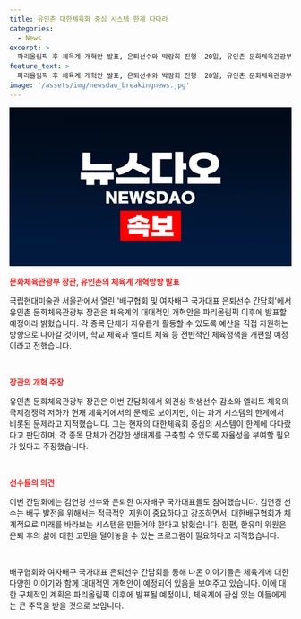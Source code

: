 ```yaml
---
title: 유인촌 대한체육회 중심 시스템 한계 다다라
categories:
  - News
excerpt: >
  파리올림픽 후 체육계 개혁안 발표, 은퇴선수와 박람회 진행  20일, 유인촌 문화체육관광부 장관은 배구협회 및 여자배구 국가대표 은퇴선수 간담회에서 대규모 체육정책 개혁 계획 발표했다. 외견상 학생선수 감소, 엘리트 체육의 국제경쟁력 저하 문제를 짚고, 체육계 중심의 시스템 한계를 지적하며, 파리올림픽 이후 구체적인 개혁안을 발표할 것이라 밝혔다. 김연경 선수와 한유미 위원은 체계적인 육성 프로그램 필요성을 강조했다.
feature_text: >
  파리올림픽 후 체육계 개혁안 발표, 은퇴선수와 박람회 진행  20일, 유인촌 문화체육관광부 장관은 배구협회 및 여자배구 국가대표 은퇴선수 간담회에서 대규모 체육정책 개혁 계획 발표했다. 외견상 학생선수 감소, 엘리트 체육의 국제경쟁력 저하 문제를 짚고, 체육계 중심의 시스템 한계를 지적하며, 파리올림픽 이후 구체적인 개혁안을 발표할 것이라 밝혔다. 김연경 선수와 한유미 위원은 체계적인 육성 프로그램 필요성을 강조했다.
image: '/assets/img/newsdao_breakingnews.jpg'
---
```


<p><img src="/assets/img/newsdao_breakingnews.jpg" alt="implanttips 속보" /></p>

<p><b><span style="color: #ee2323;">문화체육관광부 장관, 유인촌의 체육계 개혁방향 발표</span></b></p>

<p>국립현대미술관 서울관에서 열린 '배구협회 및 여자배구 국가대표 은퇴선수 간담회'에서 유인촌 문화체육관광부 장관은 체육계의 대대적인 개혁안을 파리올림픽 이후에 발표할 예정이라 밝혔습니다. 각 종목 단체가 자유롭게 활동할 수 있도록 예산을 직접 지원하는 방향으로 나아갈 것이며, 학교 체육과 엘리트 체육 등 전반적인 체육정책을 개편할 예정이라고 전했습니다.</p>

<p data-ke-size="size16">&nbsp;</p>

<p><b><span style="color: #ee2323;">장관의 개혁 주장</span></b></p>

<p>유인촌 문화체육관광부 장관은 이번 간담회에서 외견상 학생선수 감소와 엘리트 체육의 국제경쟁력 저하가 현재 체육계에서의 문제로 보이지만, 이는 과거 시스템의 한계에서 비롯된 문제라고 지적했습니다. 그는 현재의 대한체육회 중심의 시스템이 한계에 다다랐다고 판단하며, 각 종목 단체가 건강한 생태계를 구축할 수 있도록 자율성을 부여할 필요가 있다고 주장했습니다.</p>

<p data-ke-size="size16">&nbsp;</p>

<p><b><span style="color: #ee2323;">선수들의 의견</span></b></p>

<p>이번 간담회에는 김연경 선수와 은퇴한 여자배구 국가대표들도 참여했습니다. 김연경 선수는 배구 발전을 위해서는 적극적인 지원이 중요하다고 강조하면서, 대한배구협회가 체계적으로 미래를 바라보는 시스템을 만들어야 한다고 밝혔습니다. 한편, 한유미 위원은 은퇴 후의 삶에 대한 고민을 털어놓을 수 있는 프로그램이 필요하다고 지적했습니다.</p>

<p data-ke-size="size16">&nbsp;</p>

<p>배구협회와 여자배구 국가대표 은퇴선수 간담회를 통해 나온 이야기들은 체육계에 대한 다양한 이야기와 함께 대대적인 개혁안이 예정되어 있음을 보여주고 있습니다. 이에 대한 구체적인 계획은 파리올림픽 이후에 발표될 예정이니, 체육계에 관심 있는 이들에게는 큰 주목을 받을 것으로 보입니다.</p>

